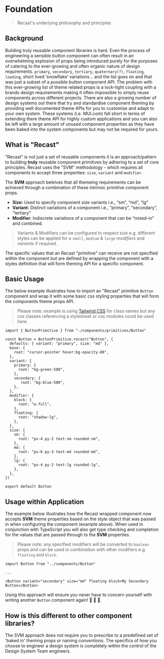 # Foundation

> Recast's underlying philosophy and principles

## Background

Building truly reusable component libraries is hard. Even the process of engineering a sensible button component can often result in an overwhelming explosion of props being introduced purely for the purposes of catering to the ever-growing and often organic nature of design requirements. `primary`, `secondary`, `tertiary`, `quaternary(?)`, `floating`, `loading`, short lived ‘snowflake’ variations... and the list goes on and that was just a subset of a possible button component API. The problem with this ever-growing list of theme related props is a lock-tight coupling with a brands design requirements making it often impossible to simply reuse components across different projects. There are also a growing number of design systems out there that try and standardise component theming by providing well documented theme APIs for you to customise and adapt to your own system. These systems (i.e. MUI.com) fall short in terms of extending there theme API for highly custom applications and you can also be left with a large amount of unused component properties as they have been baked into the system components but may not be required for yours.

## What is "Recast"

"Recast" is not just a set of reusable components it is an approach/pattern to building **truly** reusable component primitives by adhering to a set of core principles. Recast uses the "SVM" methodology - which requires all components to accept three properties: `size`, `variant` and `modifier`.

The **SVM** approach beleives that all themeing requirements can be achieved through a combination of these intrinsic primitive component props.

- **Size:** Used to specify component size variants i.e., “sm”, “md”, “lg”
- **Variant:** Distinct variations of a component i.e., “primary”, “secondary”, “tertiary”
- **Modifier**: Indiscrete variations of a component that can be “mixed-in” and combined.

> Variants & Modifiers can be configured to respect size e.g. different styles can be applied for a `small`, `medium` & `large` _modifiers_ and _variants_ if required.

The specific values that an Recast "primitive" can receive are not specified within the component but are defined by wrapping the component with a styles definition that will form theming API for a specific component.

## Basic Usage

The below example illustrates how to import an "Recast" primitive `Button` component and wrap it with some basic css styling properties that will form the components theme props API.

> Please note: example is using [Tailwind CSS](https://tailwindcss.com/) for class names but any css classes referencing a stylesheet or css modules could be used here.

```
import { ButtonPrimitive } from "./components/primitives/Button"

const Button = ButtonPrimitive.recast("Button", {
  defaults: { variant: "primary", size: "md" },
  base: {
    root: "cursor-pointer hover:bg-opacity-80",
  },
  variant: {
    primary: {
      root: "bg-green-500",
    },
    secondary: {
       root: "bg-blue-500",
    },
  },
  modifier: {
    block: {
      root: "w-full",
    },
    floating: {
      root: "shadow-lg",
    },
  },
  size: {
    sm: {
      root: "px-4 py-2 text-sm rounded-sm",
    },
    md: {
      root: "px-6 py-3 text-md rounded-md",
    },
    lg: {
      root: "px-4 py-2 text-lg rounded-lg",
    },
  },
})

export default Button
```

## Usage within Application

The example below illustrates how the Recast wrapped component now accepts **SVM** theme properties based on the style object that was passed in when configuring the component (example above). When used in conjunction with TypeScript you will also get type checking and completion for the values that are passed through to the **SVM** properties.

> Please note: any specified modifiers will be converted to `boolean` props and can be used in combination with other modifiers e.g. `floating` and `block`.

```
import Button from "../components/Button"

...

<Button variant="secondary" size="md" floating block>My Secondary Button</Button>

```

Using this approach will ensure you never have to concern yourself with writing another `Button` component again! 🤯 🌈 🦄.

## How is this different to other component libraries?

The SVM approach does not require you to prescribe to a predefined set of 'baked in' theming props or naming conventions. The specifics of how you choose to engineer a design system is completely within the control of the Design System Team engineers.
